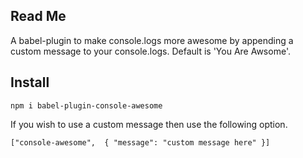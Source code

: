 ## Read Me

A babel-plugin to make console.logs more awesome by appending a custom message to your console.logs.  Default is 'You Are Awsome'.

## Install

`npm i babel-plugin-console-awesome`

If you wish to use a custom message then use the following option.

`["console-awesome", 
    {
      "message": "custom message here"
    }]`

